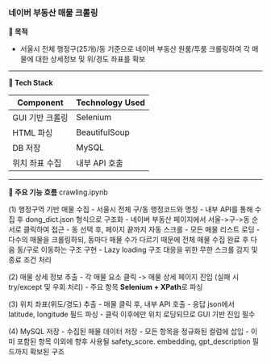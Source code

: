 ### 네이버 부동산 매물 크롤링

**🔎 목적**

- 서울시 전체 행정구(25개)/동 기준으로 네이버 부동산 원룸/투룸 크롤링하여 각 매물에 대한 상세정보 및 위/경도 좌표를 확보

---

**📍 Tech Stack**

| Component | Technology Used |
| ---- | ---- |
| GUI 기반 크롤링 | Selenium |
| HTML 파싱 | BeautifulSoup |
| DB 저장 | MySQL |
| 위치 좌표 수집 | 내부 API 호출 |

---

**🔁 주요 기능 흐름**
crawling.ipynb

(1) 행정구역 기반 매물 수집
      - 서울시 전체 구/동 행정코드와 명칭
            - 내부 API를 통해 수집 후 dong_dict.json 형식으로 구조화
      - 네이버 부동산 페이지에서 서울->구->동 순서로 클릭하여 접근
      - 동 선택 후, 페이지 끝까지 자동 스크롤 - 모든 매물 리스트 로딩
            - 다수의 매물을 크롤링하되, 동마다 매물 수가 다르기 때문에 전체 매물 수집 완료 후 다음 동/구로 이동하는 구조 구현
            - Lazy loading 구조 대응을 위한 무한 스크롤 감지 및 종료 조건 처리

(2) 매물 상세 정보 추출
      - 각 매물 요소 클릭 -> 매물 상세 페이지 진입 (실패 시 try/except 및 우회 처리)
      - 주요 항목 **Selenium + XPath**로 파싱

(3) 위치 좌표(위도/경도) 추출
      - 매물 클릭 후, 내부 API 호출
      - 응답 json에서 latitude, longitude 필드 파싱
      - 클릭 이후에만 위치 로딩되므로 GUI 기반 진입 필수

(4) MySQL 저장
      - 수집된 매물 데이터 저장
      - 모든 항목을 정규화된 컬럼에 삽입
      - 이미 포함된 항목 이외에 향후 사용될 safety_score. embedding, gpt_description 필드까지 확보된 구조

